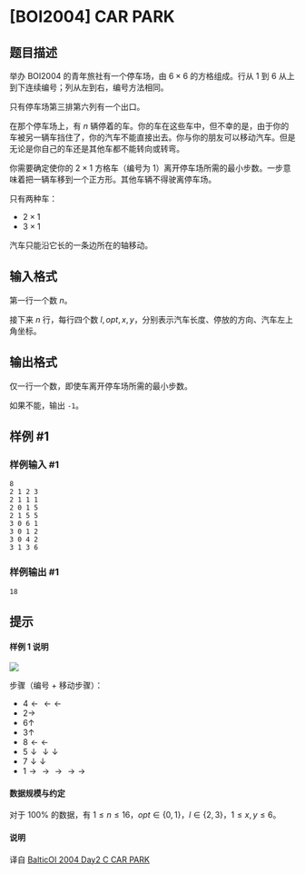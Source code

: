 # [BOI2004] CAR PARK

## 题目描述

举办 BOI2004 的青年旅社有一个停车场，由 $6\times 6$ 的方格组成。行从 $1$ 到 $6$ 从上到下连续编号；列从左到右，编号方法相同。

只有停车场第三排第六列有一个出口。

在那个停车场上，有 $n$ 辆停着的车。你的车在这些车中，但不幸的是，由于你的车被另一辆车挡住了，你的汽车不能直接出去。你与你的朋友可以移动汽车。但是无论是你自己的车还是其他车都不能转向或转弯。

你需要确定使你的 $2\times 1$ 方格车（编号为 $1$）离开停车场所需的最小步数。一步意味着把一辆车移到一个正方形。其他车辆不得驶离停车场。

只有两种车：

- $2\times 1$
- $3\times 1$

汽车只能沿它长的一条边所在的轴移动。

## 输入格式

第一行一个数 $n$。

接下来 $n$ 行，每行四个数 $l,opt,x,y$，分别表示汽车长度、停放的方向、汽车左上角坐标。

## 输出格式

仅一行一个数，即使车离开停车场所需的最小步数。

如果不能，输出 `-1`。

## 样例 #1

### 样例输入 #1
```
8
2 1 2 3
2 1 1 1
2 0 1 5
2 1 5 5
3 0 6 1
3 0 1 2
3 0 4 2
3 1 3 6
```

### 样例输出 #1

```
18
```

## 提示

#### 样例 1 说明

![](https://cdn.luogu.com.cn/upload/image_hosting/m0jylu1y.png)

步骤（编号 $+$ 移动步骤）：

- $4\gets\gets\gets$
- $2\to$
- $6\uparrow$
- $3\uparrow$
- $8\gets\gets$
- $5\downarrow\downarrow\downarrow$
- $7\downarrow\downarrow$
- $1\to\to\to\to\to$

#### 数据规模与约定

对于 $100\%$ 的数据，有 $1\le n\le 16$，$opt\in\{0,1\}$，$l\in\{2,3\}$，$1\le x,y\le 6$。

#### 说明

译自 [BalticOI 2004 Day2 C CAR PARK](https://boi.cses.fi/files/boi2004_day2.pdf)
